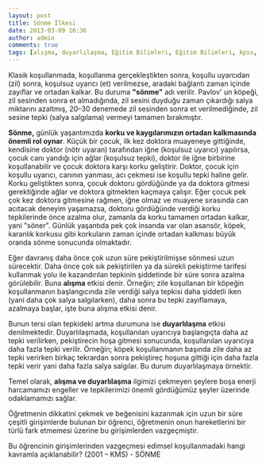 ```yaml
---
layout: post
title: Sönme İlkesi
date: 2013-03-09 16:36
author: admin
comments: true
tags: [alışma, duyarlılaşma, Eğitim Bilimleri, Eğitim Bilimleri, kpss, kpss eğitim bilimleri, Sönme]
---
```

Klasik koşullanmada, koşullanma gerçekleştikten sonra, koşullu uyarcıdan (zil) sonra, koşulsuz uyarıcı (et) verilmezse, aradaki bağlantı zaman içinde zayıflar ve ortadan kalkar. Bu duruma <strong>"sönme"</strong> adı verilir. Pavlov' un köpeği, zil sesinden sonra et almadığında, zil sesini duyduğu zaman çıkardığı salya miktarını azaltmış, 20–30 denemede zil sesinden sonra et verilmediğinde, zil sesine tepki (salya salgılama) vermeyi tamamen bırakmıştır.

<strong>Sönme,</strong> günlük yaşantımızda <strong>korku ve kaygılarımızın ortadan kalkmasında önemli rol oynar</strong>. Küçük bir çocuk, ilk kez doktora muayeneye gittiğinde, kendisine doktor (nötr uyaran) tarafından iğne (koşulsuz uyarıcı) yapılırsa, çocuk canı yandığı için ağlar (koşulsuz tepki), doktor ile iğne birbirine koşullanabilir ve çocuk doktora karşı korku geliştirir. Doktor, çocuk için koşullu uyarıcı, canının yanması, acı çekmesi ise koşullu tepki haline gelir. Korku geliştikten sonra, çocuk doktoru gördüğünde ya da doktora gitmesi gerektiğinde ağlar ve doktora gitmekten kaçmaya çalışır. Eğer çocuk pek çok kez doktora gitmesine rağmen, iğne olmaz ve muayene sırasında can acıtacak deneyim yaşamazsa, doktoru gördüğünde verdiği korku tepkilerinde önce azalma olur, zamanla da korku tamamen ortadan kalkar, yani "söner". Günlük yaşantıda pek çok insanda var olan asansör, köpek, karanlık korkusu gibi korkuların zaman içinde ortadan kalkması büyük oranda sönme sonucunda olmaktadır.

Eğer davranış daha önce çok uzun süre pekiştirilmişse sönmesi uzun sürecektir. Daha önce çok sık pekiştirilen ya da sürekli pekiştirme tarifesi kullanmak yolu ile kazandırılan tepkinin şiddetinde bir süre sonra azalma görülebilir. Buna <strong>alışma</strong> etkisi denir. Örneğin; zile koşullanan bir köpeğin koşullanmanın başlangıcında zile verdiği salya tepkisi daha şiddetli iken (yani daha çok salya salgılarken), daha sonra bu tepki zayıflamaya, azalmaya başlar, işte buna alışma etkisi denir.

Bunun tersi olan tepkideki artma durumuna ise <strong>duyarlılaşma</strong> etkisi denilmektedir. Duyarlılaşmada, koşullanılan uyarıcıya başlangıçta daha az tepki verilirken, pekiştirecin hoşa gitmesi sonucunda, koşullanılan uyarıcıya daha fazla tepki verilir. Örneğin; köpek koşullanmanın başında zile daha az tepki verirken birkaç tekrardan sonra pekiştireç hoşuna gittiği için daha fazla tepki verir yani daha fazla salya salgılar. Bu durum duyarlılaşmaya örnektir.

Temel olarak, <strong>alışma ve duyarlılaşma</strong> ilgimizi çekmeyen şeylere boşa enerji harcamamızı engeller ve tepkilerimizi önemli gördüğümüz şeyler üzerinde odaklamamızı sağlar.

Öğretmenin dikkatini çekmek ve beğenisini kazanmak için uzun bir süre çeşitli girişimlerde bulunan bir öğrenci, öğretmenin onun hareketlerini bir türlü fark etmemesi üzerine bu girişimlerden vazgeçmiştir.

Bu öğrencinin girişimlerinden vazgeçmesi edimsel koşullanmadaki hangi kavramla açıklanabilir? (2001 – KMS) - SÖNME

&nbsp;
